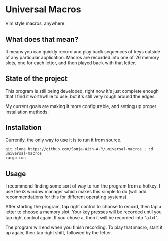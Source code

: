 # Universal Macros
 Vim style macros, anywhere.

## What does that mean?
It means you can quickly record and play back sequences of keys outside of any particular application. Macros are recorded into one of 26 memory slots, one for each letter, and then played back with that letter.

## State of the project
This program is still being developed, right now it's just complete enough that I find it worthwhile to use, but it's still very rough around the edges.

My current goals are making it more configurable, and setting up proper installation methods.

## Installation
Currently, the only way to use it is to run it from source.

```
git clone https://github.com/Sonja-With-A-Y/universal-macros ; cd universal-macros
cargo run
```

## Usage
I recommend finding some sort of way to run the program from a hotkey. I use the i3 window manager which makes this simple to do (will add recommendations for this for different operating systems).

After starting the program, tap right control to choose to record, then tap a letter to choose a memory slot. Your key presses will be recorded until you tap right control again. If you chose a, then it will be recorded into "a.txt".

The program will end when you finish recording. To play that macro, start it up again, then tap right shift, followed by the letter.
